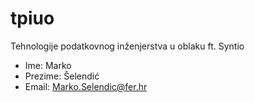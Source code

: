 # tpiuo
Tehnologije podatkovnog inženjerstva u oblaku ft. Syntio

- Ime: Marko
- Prezime: Šelendić
- Email: Marko.Selendic@fer.hr
